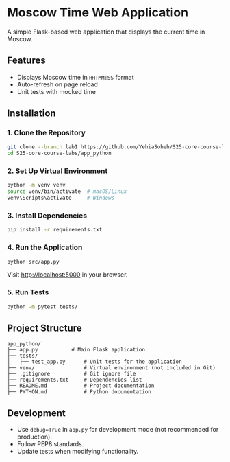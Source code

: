 # Moscow Time Web Application

A simple Flask-based web application that displays the current time in Moscow.

## Features
- Displays Moscow time in `HH:MM:SS` format
- Auto-refresh on page reload
- Unit tests with mocked time

## Installation

### 1. Clone the Repository
```bash
git clone --branch lab1 https://github.com/YehiaSobeh/S25-core-course-labs.git
cd S25-core-course-labs/app_python
```

### 2. Set Up Virtual Environment
```bash
python -m venv venv
source venv/bin/activate  # macOS/Linux
venv\Scripts\activate     # Windows
```

### 3. Install Dependencies
```bash
pip install -r requirements.txt
```

### 4. Run the Application
```bash
python src/app.py
```
Visit [http://localhost:5000](http://localhost:5000) in your browser.

### 5. Run Tests
```bash
python -m pytest tests/
```

## Project Structure
```
app_python/
├── app.py           # Main Flask application
├── tests/
│   ├── test_app.py      # Unit tests for the application
├── venv/                # Virtual environment (not included in Git)
├── .gitignore           # Git ignore file
├── requirements.txt     # Dependencies list
├── README.md            # Project documentation
├── PYTHON.md            # Python documentation
```

## Development
- Use `debug=True` in `app.py` for development mode (not recommended for production).
- Follow PEP8 standards.
- Update tests when modifying functionality.

